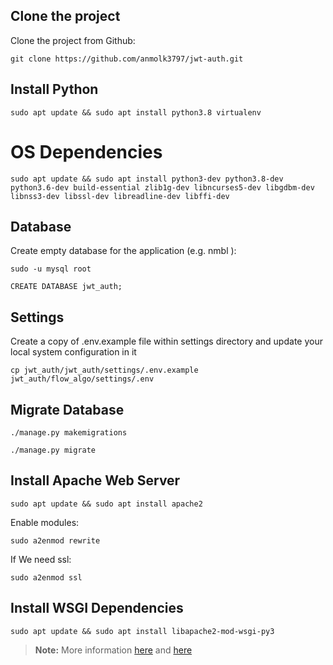 ## Clone the project
Clone the project from Github:

    git clone https://github.com/anmolk3797/jwt-auth.git


## Install Python
    
    sudo apt update && sudo apt install python3.8 virtualenv


# OS Dependencies

    sudo apt update && sudo apt install python3-dev python3.8-dev python3.6-dev build-essential zlib1g-dev libncurses5-dev libgdbm-dev libnss3-dev libssl-dev libreadline-dev libffi-dev



## Database    
Create empty database for the application (e.g. nmbl ):

    sudo -u mysql root

    CREATE DATABASE jwt_auth;


## Settings
Create a copy of .env.example file within settings directory and update your local system configuration in it

    cp jwt_auth/jwt_auth/settings/.env.example jwt_auth/flow_algo/settings/.env


## Migrate Database

    ./manage.py makemigrations
    
    ./manage.py migrate


## Install Apache Web Server

    sudo apt update && sudo apt install apache2

Enable modules:

    sudo a2enmod rewrite

If We need ssl:

    sudo a2enmod ssl

## Install WSGI Dependencies

    sudo apt update && sudo apt install libapache2-mod-wsgi-py3

    
> **Note:** More information [here](https://docs.djangoproject.com/en/2.1/howto/deployment/wsgi/modwsgi/) and [here](https://www.digitalocean.com/community/tutorials/how-to-serve-django-applications-with-apache-and-mod_wsgi-on-debian-8)
